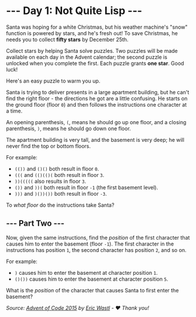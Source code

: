 # --- Day 1: Not Quite Lisp ---
Santa was hoping for a white Christmas, but his weather machine's "snow" function is powered by stars, and he's fresh out! To save Christmas, he needs you to collect **fifty stars** by December 25th.

Collect stars by helping Santa solve puzzles. Two puzzles will be made available on each day in the Advent calendar; the second puzzle is unlocked when you complete the first. Each puzzle grants **one star**. Good luck!

Here's an easy puzzle to warm you up.

Santa is trying to deliver presents in a large apartment building, but he can't find the right floor - the directions he got are a little confusing. He starts on the ground floor (floor `0`) and then follows the instructions one character at a time.

An opening parenthesis, `(`, means he should go up one floor, and a closing parenthesis, `)`, means he should go down one floor.

The apartment building is very tall, and the basement is very deep; he will never find the top or bottom floors.

For example:

- `(())` and `()()` both result in floor `0`.
- `(((` and `(()(()(` both result in floor `3`.
- `))(((((` also results in floor `3`.
- `())` and `))(` both result in floor `-1` (the first basement level).
- `)))` and `)())())` both result in floor `-3`.

To *what floor* do the instructions take Santa?

## --- Part Two ---

Now, given the same instructions, find the *position* of the first character that causes him to enter the basement (floor `-1`). The first character in the instructions has position `1`, the second character has position `2`, and so on.

For example:

- `)` causes him to enter the basement at character position `1`.
- `()())` causes him to enter the basement at character position `5`.

What is the *position* of the character that causes Santa to first enter the basement?

*Source: [Advent of Code 2015](https://adventofcode.com/2015) by [Eric Wastl](https://github.com/topaz) - ♥️ Thank you!*